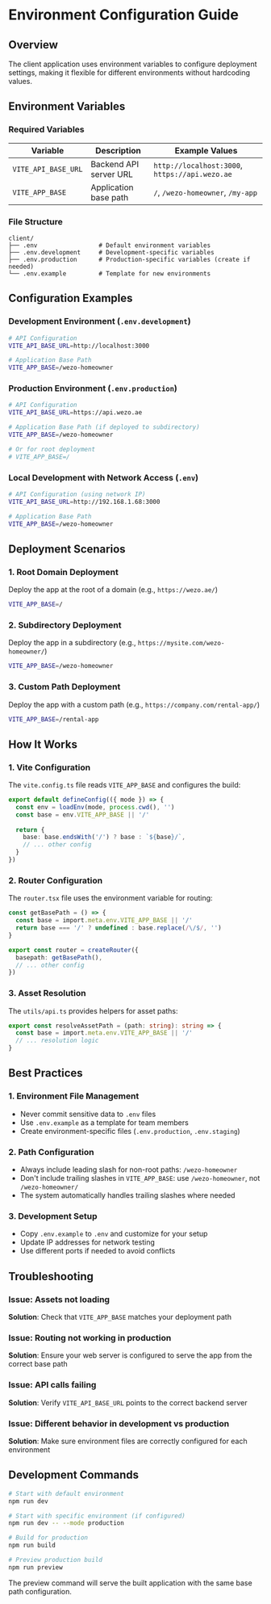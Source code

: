 # Environment Configuration Guide

## Overview

The client application uses environment variables to configure deployment settings, making it flexible for different environments without hardcoding values.

## Environment Variables

### Required Variables

| Variable | Description | Example Values |
|----------|-------------|----------------|
| `VITE_API_BASE_URL` | Backend API server URL | `http://localhost:3000`, `https://api.wezo.ae` |
| `VITE_APP_BASE` | Application base path | `/`, `/wezo-homeowner`, `/my-app` |

### File Structure

```
client/
├── .env                 # Default environment variables
├── .env.development     # Development-specific variables
├── .env.production      # Production-specific variables (create if needed)
└── .env.example         # Template for new environments
```

## Configuration Examples

### Development Environment (`.env.development`)
```bash
# API Configuration
VITE_API_BASE_URL=http://localhost:3000

# Application Base Path
VITE_APP_BASE=/wezo-homeowner
```

### Production Environment (`.env.production`)
```bash
# API Configuration
VITE_API_BASE_URL=https://api.wezo.ae

# Application Base Path (if deployed to subdirectory)
VITE_APP_BASE=/wezo-homeowner

# Or for root deployment
# VITE_APP_BASE=/
```

### Local Development with Network Access (`.env`)
```bash
# API Configuration (using network IP)
VITE_API_BASE_URL=http://192.168.1.68:3000

# Application Base Path
VITE_APP_BASE=/wezo-homeowner
```

## Deployment Scenarios

### 1. Root Domain Deployment
Deploy the app at the root of a domain (e.g., `https://wezo.ae/`)

```bash
VITE_APP_BASE=/
```

### 2. Subdirectory Deployment
Deploy the app in a subdirectory (e.g., `https://mysite.com/wezo-homeowner/`)

```bash
VITE_APP_BASE=/wezo-homeowner
```

### 3. Custom Path Deployment
Deploy the app with a custom path (e.g., `https://company.com/rental-app/`)

```bash
VITE_APP_BASE=/rental-app
```

## How It Works

### 1. Vite Configuration
The `vite.config.ts` file reads `VITE_APP_BASE` and configures the build:

```typescript
export default defineConfig(({ mode }) => {
  const env = loadEnv(mode, process.cwd(), '')
  const base = env.VITE_APP_BASE || '/'
  
  return {
    base: base.endsWith('/') ? base : `${base}/`,
    // ... other config
  }
})
```

### 2. Router Configuration
The `router.tsx` file uses the environment variable for routing:

```typescript
const getBasePath = () => {
  const base = import.meta.env.VITE_APP_BASE || '/'
  return base === '/' ? undefined : base.replace(/\/$/, '')
}

export const router = createRouter({ 
  basepath: getBasePath(),
  // ... other config
})
```

### 3. Asset Resolution
The `utils/api.ts` provides helpers for asset paths:

```typescript
export const resolveAssetPath = (path: string): string => {
  const base = import.meta.env.VITE_APP_BASE || '/'
  // ... resolution logic
}
```

## Best Practices

### 1. Environment File Management
- Never commit sensitive data to `.env` files
- Use `.env.example` as a template for team members
- Create environment-specific files (`.env.production`, `.env.staging`)

### 2. Path Configuration
- Always include leading slash for non-root paths: `/wezo-homeowner`
- Don't include trailing slashes in `VITE_APP_BASE`: use `/wezo-homeowner`, not `/wezo-homeowner/`
- The system automatically handles trailing slashes where needed

### 3. Development Setup
- Copy `.env.example` to `.env` and customize for your setup
- Update IP addresses for network testing
- Use different ports if needed to avoid conflicts

## Troubleshooting

### Issue: Assets not loading
**Solution**: Check that `VITE_APP_BASE` matches your deployment path

### Issue: Routing not working in production
**Solution**: Ensure your web server is configured to serve the app from the correct base path

### Issue: API calls failing
**Solution**: Verify `VITE_API_BASE_URL` points to the correct backend server

### Issue: Different behavior in development vs production
**Solution**: Make sure environment files are correctly configured for each environment

## Development Commands

```bash
# Start with default environment
npm run dev

# Start with specific environment (if configured)
npm run dev -- --mode production

# Build for production
npm run build

# Preview production build
npm run preview
```

The preview command will serve the built application with the same base path configuration.